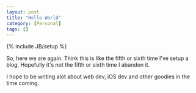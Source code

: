 ```yaml
---
layout: post
title: "Hello World"
category: [Personal]
tags: []
---
```

{% include JB/setup %}

So, here we are again. Think this is like the fifth or sixth time I've setup
a blog. Hopefully it's not the fifth or sixth time I abandon it.

I hope to be writing alot about web dev, iOS dev and other goodies in the time
coming.

